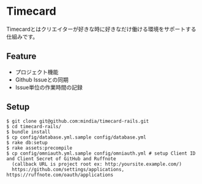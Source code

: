 Timecard
========
Timecardとはクリエイターが好きな時に好きなだけ働ける環境をサポートする仕組みです。

Feature
-------
* プロジェクト機能
* Github Issueとの同期
* Issue単位の作業時間の記録

Setup
-----
    $ git clone git@github.com:mindia/timecard-rails.git
    $ cd timecard-rails/
    $ bundle install
    $ cp config/database.yml.sample config/database.yml
    $ rake db:setup
    $ rake assets:precompile
    $ cp config/omniauth.yml.sample config/omniauth.yml # setup Client ID and Client Secret of GitHub and Ruffnote
      (callback URL is project root ex: http:/yoursite.example.com/)  
      https://github.com/settings/applications, https://ruffnote.com/oauth/applications
